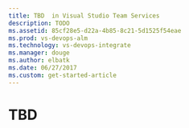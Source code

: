```yaml
---
title: TBD  in Visual Studio Team Services
description: TODO
ms.assetid: 85cf28e5-d22a-4b85-8c21-5d1525f54eae
ms.prod: vs-devops-alm
ms.technology: vs-devops-integrate
ms.manager: douge
ms.author: elbatk
ms.date: 06/27/2017
ms.custom: get-started-article
---
```


# TBD